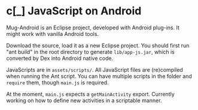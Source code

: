 c[_] JavaScript on Android
==========================

Mug-Android is an Eclipse project, developed with Android plug-ins. It might work with vanilla Android tools.

Download the source, load it as a new Eclipse project. You should first run "ant build" in the root directory to generate `lib/app-js.jar`, which is converted by Dex into Android native code.

JavaScripts are in `assets/scripts/`. All JavaScript files are (re)compiled when running the Ant script. You can have multiple scripts in the folder and `require` them, though `main.js` is required.

At the moment, `main.js` expects a `getMainActivity` export. Currently working on how to define new activities in a scriptable manner.